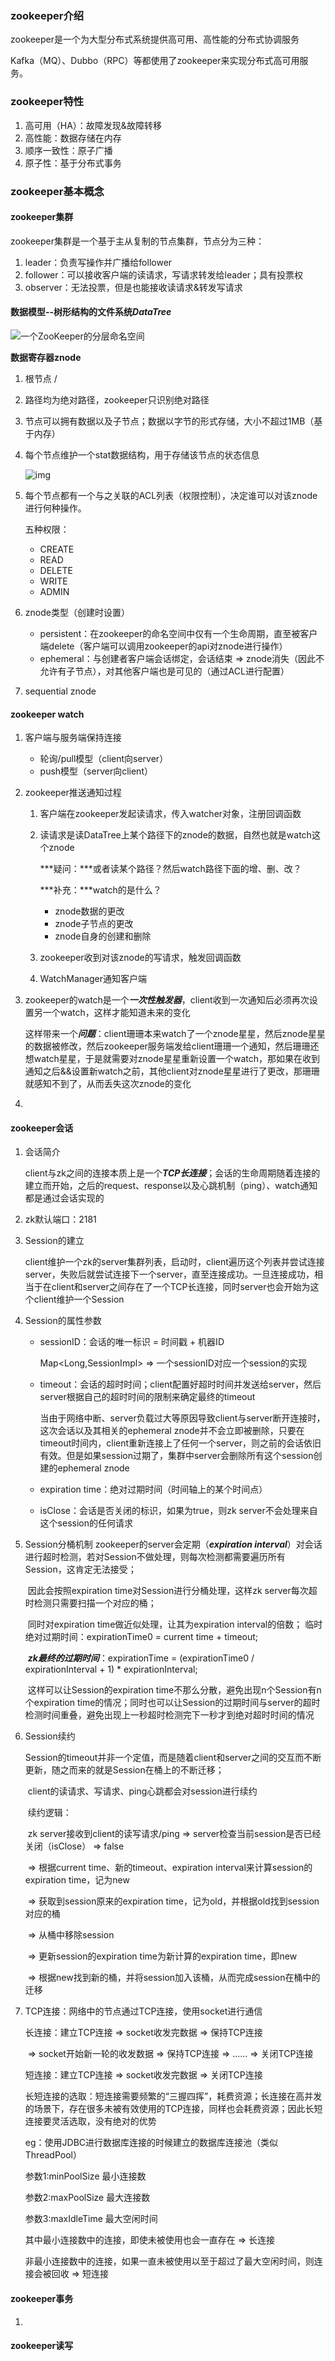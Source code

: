### zookeeper介绍

zookeeper是一个为大型分布式系统提供高可用、高性能的分布式协调服务

Kafka（MQ）、Dubbo（RPC）等都使用了zookeeper来实现分布式高可用服务。

### zookeeper特性

1. 高可用（HA）：故障发现&故障转移
2. 高性能：数据存储在内存
3. 顺序一致性：原子广播
4. 原子性：基于分布式事务

### zookeeper基本概念

#### zookeeper集群

zookeeper集群是一个基于主从复制的节点集群，节点分为三种：

1. leader：负责写操作并广播给follower
2. follower：可以接收客户端的读请求，写请求转发给leader；具有投票权
3. observer：无法投票，但是也能接收读请求&转发写请求

#### 数据模型--树形结构的文件系统***DataTree***

![一个ZooKeeper的分层命名空间](https://upload-images.jianshu.io/upload_images/4366140-b29e8378668b0441.png?imageMogr2/auto-orient/strip%7CimageView2/2/w/1240)

**数据寄存器znode**

1. 根节点 /

2. 路径均为绝对路径，zookeeper只识别绝对路径

3. 节点可以拥有数据以及子节点；数据以字节的形式存储，大小不超过1MB（基于内存）

4. 每个节点维护一个stat数据结构，用于存储该节点的状态信息

   ![img](https://static001.geekbang.org/infoq/01/01baa901dd9e3f8ed111834e81a4fd28.webp)

5. 每个节点都有一个与之关联的ACL列表（权限控制），决定谁可以对该znode进行何种操作。

   五种权限：

   - CREATE
   - READ
   - DELETE
   - WRITE
   - ADMIN

6. znode类型（创建时设置）

   - persistent：在zookeeper的命名空间中仅有一个生命周期，直至被客户端delete（客户端可以调用zookeeper的api对znode进行操作）
   - ephemeral：与创建者客户端会话绑定，会话结束 => znode消失（因此不允许有子节点），对其他客户端也是可见的（通过ACL进行配置）

7. sequential znode

#### zookeeper watch

1. 客户端与服务端保持连接

   - 轮询/pull模型（client向server）
   - push模型（server向client）

2. zookeeper推送通知过程

   1. 客户端在zookeeper发起读请求，传入watcher对象，注册回调函数

   2. 读请求是读DataTree上某个路径下的znode的数据，自然也就是watch这个znode

      ***疑问：***或者读某个路径？然后watch路径下面的增、删、改？

      ***补充：***watch的是什么？

      - znode数据的更改
      - znode子节点的更改
      - znode自身的创建和删除

   3. zookeeper收到对该znode的写请求，触发回调函数

   4. WatchManager通知客户端

3. zookeeper的watch是一个***一次性触发器***，client收到一次通知后必须再次设置另一个watch，这样才能知道未来的变化

   ​		这样带来一个***问题***：client珊珊本来watch了一个znode星星，然后znode星星的数据被修改，然后zookeeper服务端发给client珊珊一个通知，然后珊珊还想watch星星，于是就需要对znode星星重新设置一个watch，那如果在收到通知之后&&设置新watch之前，其他client对znode星星进行了更改，那珊珊就感知不到了，从而丢失这次znode的变化

4. 

#### zookeeper会话

1. 会话简介

   ​		client与zk之间的连接本质上是一个***TCP长连接***；会话的生命周期随着连接的建立而开始，之后的request、response以及心跳机制（ping）、watch通知都是通过会话实现的

2. zk默认端口：2181

3. Session的建立

   ​		client维护一个zk的server集群列表，启动时，client遍历这个列表并尝试连接server，失败后就尝试连接下一个server，直至连接成功。一旦连接成功，相当于在client和server之间存在了一个TCP长连接，同时server也会开始为这个client维护一个Session

4. Session的属性参数

   - sessionID：会话的唯一标识 = 时间戳 + 机器ID

     Map<Long,SessionImpl>  => 一个sessionID对应一个session的实现

   - timeout：会话的超时时间；client配置好超时时间并发送给server，然后server根据自己的超时时间的限制来确定最终的timeout

     ​		当由于网络中断、server负载过大等原因导致client与server断开连接时，这次会话以及其相关的ephemeral znode并不会立即被删除，只要在timeout时间内，client重新连接上了任何一个server，则之前的会话依旧有效。但是如果session过期了，集群中server会删除所有这个session创建的ephemeral znode

   - expiration time：绝对过期时间（时间轴上的某个时间点）

   - isClose：会话是否关闭的标识，如果为true，则zk server不会处理来自这个session的任何请求

5. Session分桶机制
           zookeeper的server会定期（***expiration interval***）对会话进行超时检测，若对Session不做处理，则每次检测都需要遍历所有Session，这肯定无法接受；

   ​		因此会按照expiration time对Session进行分桶处理，这样zk server每次超时检测只需要扫描一个对应的桶；

   ​		同时对expiration time做近似处理，让其为expiration interval的倍数；
   ​		临时绝对过期时间：expirationTime0  = current time + timeout;

   ​		***zk最终的过期时间***：expirationTime = (expirationTime0 / expirationInterval + 1) * expirationInterval;

   ​		这样可以让Session的expiration time不那么分散，避免出现n个Session有n个expiration time的情况；同时也可以让Session的过期时间与server的超时检测时间重叠，避免出现上一秒超时检测完下一秒才到绝对超时时间的情况

6. Session续约

   ​		Session的timeout并非一个定值，而是随着client和server之间的交互而不断更新，随之而来的就是Session在桶上的不断迁移；

   ​		client的读请求、写请求、ping心跳都会对session进行续约

   ​		续约逻辑：

   ​				zk server接收到client的读写请求/ping => server检查当前session是否已经关闭（isClose） => false

   ​		  => 根据current time、新的timeout、expiration interval来计算session的expiration time，记为new

   ​		  => 获取到session原来的expiration time，记为old，并根据old找到session对应的桶

   ​		 => 从桶中移除session

   ​		 => 更新session的expiration time为新计算的expiration time，即new

   ​		 => 根据new找到新的桶，并将session加入该桶，从而完成session在桶中的迁移

7. TCP连接：网络中的节点通过TCP连接，使用socket进行通信

   长连接：建立TCP连接 => socket收发完数据 => 保持TCP连接

   ​				 => socket开始新一轮的收发数据 => 保持TCP连接 => ...... => 关闭TCP连接

   短连接：建立TCP连接 => socket收发完数据 => 关闭TCP连接

   长短连接的选取：短连接需要频繁的“三握四挥”，耗费资源；长连接在高并发的场景下，存在很多未被有效使用的TCP连接，同样也会耗费资源；因此长短连接要灵活选取，没有绝对的优势

   eg：使用JDBC进行数据库连接的时候建立的数据库连接池（类似ThreadPool）

   参数1:minPoolSize    最小连接数

   参数2:maxPoolSize    最大连接数

   参数3:maxIdleTime    最大空闲时间

   其中最小连接数中的连接，即使未被使用也会一直存在 => 长连接

   非最小连接数中的连接，如果一直未被使用以至于超过了最大空闲时间，则连接会被回收 => 短连接

#### zookeeper事务

1. 

#### zookeeper读写

